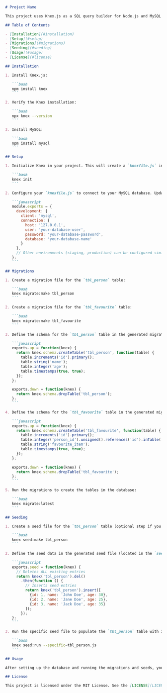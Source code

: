````markdown
# Project Name

This project uses Knex.js as a SQL query builder for Node.js and MySQL as the database.

## Table of Contents

- [Installation](#installation)
- [Setup](#setup)
- [Migrations](#migrations)
- [Seeding](#seeding)
- [Usage](#usage)
- [License](#license)

## Installation

1. Install Knex.js:

   ```bash
   npm install knex
   ```

2. Verify the Knex installation:

   ```bash
   npx knex --version
   ```

3. Install MySQL:

   ```bash
   npm install mysql
   ```

## Setup

1. Initialize Knex in your project. This will create a `knexfile.js` in your project root:

   ```bash
   knex init
   ```

2. Configure your `knexfile.js` to connect to your MySQL database. Update the `development` configuration (or the relevant environment):

   ```javascript
   module.exports = {
     development: {
       client: 'mysql',
       connection: {
         host: '127.0.0.1',
         user: 'your-database-user',
         password: 'your-database-password',
         database: 'your-database-name'
       }
     },
     // Other environments (staging, production) can be configured similarly
   };
   ```

## Migrations

1. Create a migration file for the `tbl_person` table:

   ```bash
   knex migrate:make tbl_person
   ```

2. Create a migration file for the `tbl_favourite` table:

   ```bash
   knex migrate:make tbl_favourite
   ```

3. Define the schema for the `tbl_person` table in the generated migration file (located in the `migrations` directory):

   ```javascript
   exports.up = function(knex) {
     return knex.schema.createTable('tbl_person', function(table) {
       table.increments('id').primary();
       table.string('name');
       table.integer('age');
       table.timestamps(true, true);
     });
   };

   exports.down = function(knex) {
     return knex.schema.dropTable('tbl_person');
   };
   ```

4. Define the schema for the `tbl_favourite` table in the generated migration file:

   ```javascript
   exports.up = function(knex) {
     return knex.schema.createTable('tbl_favourite', function(table) {
       table.increments('id').primary();
       table.integer('person_id').unsigned().references('id').inTable('tbl_person');
       table.string('favourite_item');
       table.timestamps(true, true);
     });
   };

   exports.down = function(knex) {
     return knex.schema.dropTable('tbl_favourite');
   };
   ```

5. Run the migrations to create the tables in the database:

   ```bash
   knex migrate:latest
   ```

## Seeding

1. Create a seed file for the `tbl_person` table (optional step if you already have seed files):

   ```bash
   knex seed:make tbl_person
   ```

2. Define the seed data in the generated seed file (located in the `seeds` directory):

   ```javascript
   exports.seed = function(knex) {
     // Deletes ALL existing entries
     return knex('tbl_person').del()
       .then(function () {
         // Inserts seed entries
         return knex('tbl_person').insert([
           {id: 1, name: 'John Doe', age: 30},
           {id: 2, name: 'Jane Doe', age: 25},
           {id: 3, name: 'Jack Doe', age: 35}
         ]);
       });
   };
   ```

3. Run the specific seed file to populate the `tbl_person` table with initial data:

   ```bash
   knex seed:run --specific=tbl_person.js
   ```

## Usage

After setting up the database and running the migrations and seeds, you can start building your application using Knex.js to interact with your MySQL database.

## License

This project is licensed under the MIT License. See the [LICENSE](LICENSE) file for details.
````
